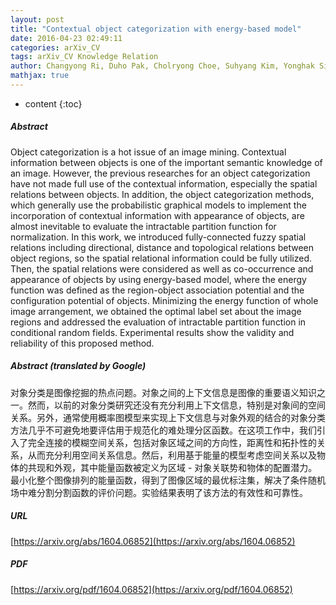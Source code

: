 ```yaml
---
layout: post
title: "Contextual object categorization with energy-based model"
date: 2016-04-23 02:49:11
categories: arXiv_CV
tags: arXiv_CV Knowledge Relation
author: Changyong Ri, Duho Pak, Cholryong Choe, Suhyang Kim, Yonghak Sin
mathjax: true
---
```


* content
{:toc}

##### Abstract
Object categorization is a hot issue of an image mining. Contextual information between objects is one of the important semantic knowledge of an image. However, the previous researches for an object categorization have not made full use of the contextual information, especially the spatial relations between objects. In addition, the object categorization methods, which generally use the probabilistic graphical models to implement the incorporation of contextual information with appearance of objects, are almost inevitable to evaluate the intractable partition function for normalization. In this work, we introduced fully-connected fuzzy spatial relations including directional, distance and topological relations between object regions, so the spatial relational information could be fully utilized. Then, the spatial relations were considered as well as co-occurrence and appearance of objects by using energy-based model, where the energy function was defined as the region-object association potential and the configuration potential of objects. Minimizing the energy function of whole image arrangement, we obtained the optimal label set about the image regions and addressed the evaluation of intractable partition function in conditional random fields. Experimental results show the validity and reliability of this proposed method.

##### Abstract (translated by Google)
对象分类是图像挖掘的热点问题。对象之间的上下文信息是图像的重要语义知识之一。然而，以前的对象分类研究还没有充分利用上下文信息，特别是对象间的空间关系。另外，通常使用概率图模型来实现上下文信息与对象外观的结合的对象分类方法几乎不可避免地要评估用于规范化的难处理分区函数。在这项工作中，我们引入了完全连接的模糊空间关系，包括对象区域之间的方向性，距离性和拓扑性的关系，从而充分利用空间关系信息。然后，利用基于能量的模型考虑空间关系以及物体的共现和外观，其中能量函数被定义为区域 - 对象关联势和物体的配置潜力。最小化整个图像排列的能量函数，得到了图像区域的最优标注集，解决了条件随机场中难分割分割函数的评价问题。实验结果表明了该方法的有效性和可靠性。

##### URL
[https://arxiv.org/abs/1604.06852](https://arxiv.org/abs/1604.06852)

##### PDF
[https://arxiv.org/pdf/1604.06852](https://arxiv.org/pdf/1604.06852)


